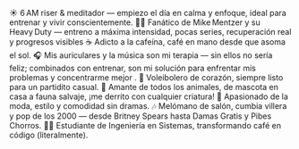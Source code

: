 ☀️ 6 AM riser & meditador — empiezo el día en calma y enfoque, ideal para entrenar y vivir conscientemente.
🏋️‍♂️ Fanático de Mike Mentzer y su Heavy Duty — entreno a máxima intensidad, pocas series, recuperación real y progresos visibles 
☕️ Adicto a la cafeína, café en mano desde que asoma el sol.
🎧 Mis auriculares y la música son mi terapia — sin ellos no sería feliz; combinados con entrenar, son mi solución para enfrentar mis problemas y concentrarme mejor .
🏐 Voleibolero de corazón, siempre listo para un partidito casual.
🦜 Amante de todos los animales, de mascota en casa a fauna salvaje, ¡me derrito con cualquier criatura!
👕 Apasionado de la moda, estilo y comodidad sin dramas.
🎶 Melómano de salón, cumbia villera y pop de los 2000 — desde Britney Spears hasta Damas Gratis y Pibes Chorros.
👨‍💻 Estudiante de Ingeniería en Sistemas, transformando café en código (literalmente).




